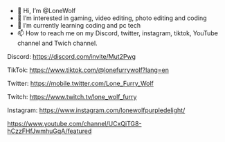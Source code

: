 - 👋 Hi, I’m @LoneWolf
- 👀 I’m interested in gaming, video editing, photo editing and coding
- 🌱 I’m currently learning coding and pc tech
- 📫 How to reach me on my Discord, twitter, instagram, tiktok, YouTube channel and Twich channel.

Discord: https://discord.com/invite/Mut2Pwg

TikTok: https://www.tiktok.com/@lonefurrywolf?lang=en

Twitter: https://mobile.twitter.com/Lone_Furry_Wolf

Twitch: https://www.twitch.tv/lone_wolf_furry

Instagram: https://www.instagram.com/lonewolfpurpledelight/

https://www.youtube.com/channel/UCxQiTG8-hCzzFHfJwmhuGqA/featured

